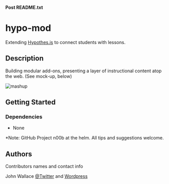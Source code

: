 **Post README.txt**

# hypo-mod

Extending [Hypothes.is](http://hypothes.is) to connect students with lessons.

## Description

Building modular add-ons, presenting a layer of instructional content atop the web. (See mock-up, below)

![mashup](https://mentorsonline.net/images/Hypo-Mock-mashup.png)

## Getting Started

### Dependencies

* None

*Note: GitHub Project n00b at the helm. All tips and suggestions welcome.

## Authors

Contributors names and contact info
 
John Wallace [@Twitter](https://twitter.com/PollOccupier) and [Wordpress](http://azwaldo.wordpress.com)
